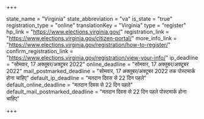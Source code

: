 +++

state_name = "Virginia"
state_abbreviation = "va"
is_state = "true"
registration_type = "online"
translationKey = "Virginia"
type = "register"
hp_link = "https://www.elections.virginia.gov/"
registration_link = "https://www.elections.virginia.gov/citizen-portal/"
more_info_link = "https://www.elections.virginia.gov/registration/how-to-register/"
confirm_registration_link = "https://www.elections.virginia.gov/registration/view-your-info/"
ip_deadline = "सोमवार, 17 अक्तूबर/अक्टूबर 2022"
online_deadline = "सोमवार, 17 अक्तूबर/अक्टूबर 2022"
mail_postmarked_deadline = "सोमवार, 17 अक्तूबर/अक्टूबर 2022 तक पोस्टमार्क होना चाहिए"
default_ip_deadline = "मतदान दिवस से 22 दिन पहले"
default_online_deadline = "मतदान दिवस से 22 दिन पहले"
default_mail_postmarked_deadline = "मतदान दिवस से 22 दिन पहले पोस्टमार्क होना चाहिए"

+++